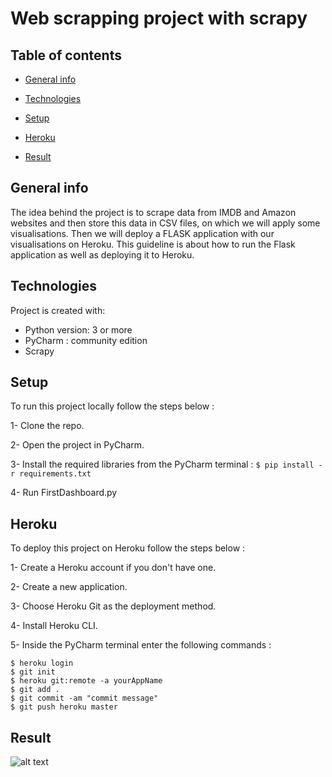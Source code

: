 # Web scrapping project with scrapy

## Table of contents
* [General info](#general-info)

* [Technologies](#Technologies)

* [Setup](#setup)

* [Heroku](#Heroku)

* [Result](#Result)

## General info
The idea behind the project is to scrape data from IMDB and Amazon websites and then store this data in CSV files, on which we will apply some visualisations. Then we will deploy a FLASK application with our visualisations on Heroku. This guideline is about how to run the Flask application as well as deploying it to Heroku. 

## Technologies

Project is created with:
* Python version: 3 or more
* PyCharm : community edition
* Scrapy

## Setup 

To run this project locally follow the steps below : 

1- Clone the repo.

2- Open the project in PyCharm.

3- Install the required libraries from the PyCharm terminal : ``` $ pip install -r requirements.txt ```

4- Run FirstDashboard.py

## Heroku

To deploy this project on Heroku follow the steps below : 

1- Create a Heroku account if you don't have one.

2- Create a new application.

3- Choose Heroku Git as the deployment method.

4- Install Heroku CLI.

5- Inside the PyCharm terminal enter the following commands : 

``` 
$ heroku login 
$ git init 
$ heroku git:remote -a yourAppName
$ git add .
$ git commit -am "commit message"
$ git push heroku master

```
## Result 

![alt text](https://ibb.co/RB7n322)



